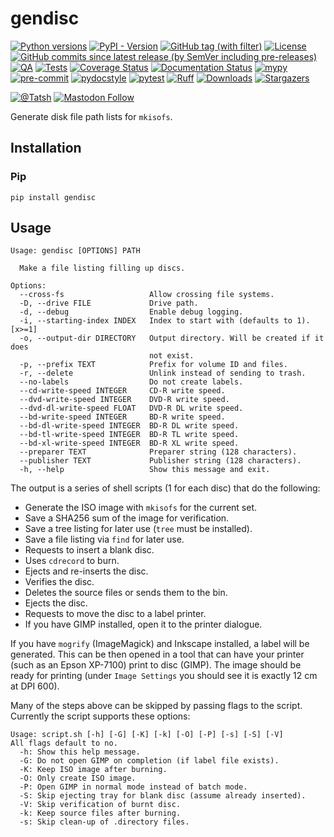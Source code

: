 # gendisc

[![Python versions](https://img.shields.io/pypi/pyversions/gendisc.svg?color=blue&logo=python&logoColor=white)](https://www.python.org/)
[![PyPI - Version](https://img.shields.io/pypi/v/gendisc)](https://pypi.org/project/gendisc/)
[![GitHub tag (with filter)](https://img.shields.io/github/v/tag/Tatsh/gendisc)](https://github.com/Tatsh/gendisc/tags)
[![License](https://img.shields.io/github/license/Tatsh/gendisc)](https://github.com/Tatsh/gendisc/blob/master/LICENSE.txt)
[![GitHub commits since latest release (by SemVer including pre-releases)](https://img.shields.io/github/commits-since/Tatsh/gendisc/v0.0.13/master)](https://github.com/Tatsh/gendisc/compare/v0.0.13...master)
[![QA](https://github.com/Tatsh/gendisc/actions/workflows/qa.yml/badge.svg)](https://github.com/Tatsh/gendisc/actions/workflows/qa.yml)
[![Tests](https://github.com/Tatsh/gendisc/actions/workflows/tests.yml/badge.svg)](https://github.com/Tatsh/gendisc/actions/workflows/tests.yml)
[![Coverage Status](https://coveralls.io/repos/github/Tatsh/gendisc/badge.svg?branch=master)](https://coveralls.io/github/Tatsh/gendisc?branch=master)
[![Documentation Status](https://readthedocs.org/projects/gendisc/badge/?version=latest)](https://gendisc.readthedocs.org/?badge=latest)
[![mypy](https://www.mypy-lang.org/static/mypy_badge.svg)](http://mypy-lang.org/)
[![pre-commit](https://img.shields.io/badge/pre--commit-enabled-brightgreen?logo=pre-commit&logoColor=white)](https://github.com/pre-commit/pre-commit)
[![pydocstyle](https://img.shields.io/badge/pydocstyle-enabled-AD4CD3)](http://www.pydocstyle.org/en/stable/)
[![pytest](https://img.shields.io/badge/pytest-zz?logo=Pytest&labelColor=black&color=black)](https://docs.pytest.org/en/stable/)
[![Ruff](https://img.shields.io/endpoint?url=https://raw.githubusercontent.com/astral-sh/ruff/main/assets/badge/v2.json)](https://github.com/astral-sh/ruff)
[![Downloads](https://static.pepy.tech/badge/gendisc/month)](https://pepy.tech/project/gendisc)
[![Stargazers](https://img.shields.io/github/stars/Tatsh/gendisc?logo=github&style=flat)](https://github.com/Tatsh/gendisc/stargazers)

[![@Tatsh](https://img.shields.io/badge/dynamic/json?url=https%3A%2F%2Fpublic.api.bsky.app%2Fxrpc%2Fapp.bsky.actor.getProfile%2F%3Factor%3Ddid%3Aplc%3Auq42idtvuccnmtl57nsucz72%26query%3D%24.followersCount%26style%3Dsocial%26logo%3Dbluesky%26label%3DFollow%2520%40Tatsh&query=%24.followersCount&style=social&logo=bluesky&label=Follow%20%40Tatsh)](https://bsky.app/profile/Tatsh.bsky.social)
[![Mastodon Follow](https://img.shields.io/mastodon/follow/109370961877277568?domain=hostux.social&style=social)](https://hostux.social/@Tatsh)

Generate disk file path lists for `mkisofs`.

## Installation

### Pip

```shell
pip install gendisc
```

## Usage

```plain
Usage: gendisc [OPTIONS] PATH

  Make a file listing filling up discs.

Options:
  --cross-fs                   Allow crossing file systems.
  -D, --drive FILE             Drive path.
  -d, --debug                  Enable debug logging.
  -i, --starting-index INDEX   Index to start with (defaults to 1).  [x>=1]
  -o, --output-dir DIRECTORY   Output directory. Will be created if it does
                               not exist.
  -p, --prefix TEXT            Prefix for volume ID and files.
  -r, --delete                 Unlink instead of sending to trash.
  --no-labels                  Do not create labels.
  --cd-write-speed INTEGER     CD-R write speed.
  --dvd-write-speed INTEGER    DVD-R write speed.
  --dvd-dl-write-speed FLOAT   DVD-R DL write speed.
  --bd-write-speed INTEGER     BD-R write speed.
  --bd-dl-write-speed INTEGER  BD-R DL write speed.
  --bd-tl-write-speed INTEGER  BD-R TL write speed.
  --bd-xl-write-speed INTEGER  BD-R XL write speed.
  --preparer TEXT              Preparer string (128 characters).
  --publisher TEXT             Publisher string (128 characters).
  -h, --help                   Show this message and exit.
```

The output is a series of shell scripts (1 for each disc) that do the following:

- Generate the ISO image with `mkisofs` for the current set.
- Save a SHA256 sum of the image for verification.
- Save a tree listing for later use (`tree` must be installed).
- Save a file listing via `find` for later use.
- Requests to insert a blank disc.
- Uses `cdrecord` to burn.
- Ejects and re-inserts the disc.
- Verifies the disc.
- Deletes the source files or sends them to the bin.
- Ejects the disc.
- Requests to move the disc to a label printer.
- If you have GIMP installed, open it to the printer dialogue.

If you have `mogrify` (ImageMagick) and Inkscape installed, a label will be generated. This can be
then opened in a tool that can have your printer (such as an Epson XP-7100) print to disc (GIMP).
The image should be ready for printing (under `Image Settings` you should see it is exactly 12 cm at
DPI 600).

Many of the steps above can be skipped by passing flags to the script. Currently the script supports
these options:

```plain
Usage: script.sh [-h] [-G] [-K] [-k] [-O] [-P] [-s] [-S] [-V]
All flags default to no.
  -h: Show this help message.
  -G: Do not open GIMP on completion (if label file exists).
  -K: Keep ISO image after burning.
  -O: Only create ISO image.
  -P: Open GIMP in normal mode instead of batch mode.
  -S: Skip ejecting tray for blank disc (assume already inserted).
  -V: Skip verification of burnt disc.
  -k: Keep source files after burning.
  -s: Skip clean-up of .directory files.
```
